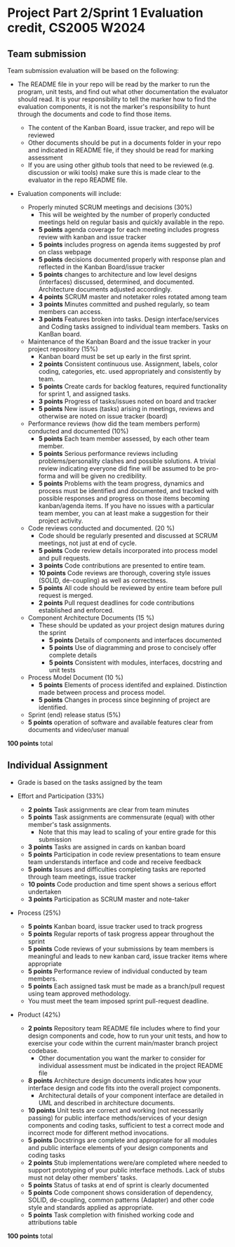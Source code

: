 # Project Part 2/Sprint 1 Evaluation credit, CS2005 W2024

## Team submission

Team submission evaluation will be based on the following:

* The README file in your repo will be read by the marker to run the program, unit tests, and find out what other documentation the evaluator should read. It is your responsibility to tell the marker how to find the evaluation components, it is not the marker's responsibility to hunt through the documents and code to find those items.
  * The content of the Kanban Board, issue tracker, and repo will be reviewed
  * Other documents should be put in a documents folder in your repo and indicated in README file, if they should be read for marking assessment
  * If you are using other github tools that need to be reviewed (e.g. discussion or wiki tools) make sure this is made clear to the evaluator in the repo README file.

* Evaluation components will include:
  * Properly minuted SCRUM meetings and decisions (30%)
    * This will be weighted by the number of properly conducted meetings held on regular basis and quickly available in the repo.
    * **5 points** agenda coverage for each meeting includes progress review with kanban and issue tracker
    * **5 points** includes progress on agenda items suggested by prof on class webpage
    * **5 points** decisions documented properly with response plan and reflected in the Kanban Board/issue tracker
    * **5 points** changes to architecture and low level designs (interfaces) discussed, determined, and documented. Architecture documents adjusted accordingly.
    * **4 points** SCRUM master and notetaker roles rotated among team
    * **3 points** Minutes committed and pushed regularly, so team members can access.
    * **3 points** Features broken into tasks. Design interface/services and Coding tasks assigned to individual team members. Tasks on KanBan board.
  * Maintenance of the Kanban Board and the issue tracker in your project repository (15%)
    * Kanban board must be set up early in the first sprint. 
    * **2 points** Consistent continuous use. Assignment, labels, color coding, categories, etc. used appropriately and consistently by team. 
    * **5 points** Create cards for backlog features, required functionality for sprint 1, and assigned tasks.
    * **3 points** Progress of tasks/issues noted on board and tracker
    * **5 points** New issues (tasks) arising in meetings, reviews and otherwise are noted on issue tracker (board)
  * Performance reviews (how did the team members perform) conducted and documented (10%)
    * **5 points** Each team member assessed, by each other team member.
    * **5 points** Serious performance reviews including problems/personality clashes and possible solutions. A trivial review indicating everyone did fine will be assumed to be pro-forma and will be given no credibility.
    * **5 points** Problems with the team progress, dynamics and process must be identified and documented, and tracked with possible responses and progress on those items becoming kanban/agenda items. If you have no issues with a particular team member, you can at least make a suggestion for their project activity.
  * Code reviews conducted and documented. (20 %)
    * Code should be regularly presented and discussed at SCRUM meetings, not just at end of cycle.
    * **5 points** Code review details incorporated into process model and pull requests.
    * **3 points** Code contributions are presented to entire team.
    * **10 points** Code reviews are thorough, covering style issues (SOLID, de-coupling) as well as correctness. 
    * **5 points** All code should be reviewed by entire team before pull request is merged.
    * **2 points** Pull request deadlines for code contributions established and enforced.
  * Component Architecture Documents (15 %)
    * These should be updated as your project design matures during the sprint
      * **5 points** Details of components and interfaces documented
      * **5 points** Use of diagramming and prose to concisely offer complete details
      * **5 points** Consistent with modules, interfaces, docstring and unit tests
  * Process Model Document (10 %)
    * **5 points** Elements of process identifed and explained. Distinction made between process and process model.
    * **5 points** Changes in process since beginning of project are identified.
   * Sprint (end) release status (5%)
    * **5 points** operation of software and available features clear from documents and video/user manual

**100 points** total

## Individual Assignment

* Grade is based on the tasks assigned by the team

* Effort and Participation (33%)
  * **2 points** Task assignments are clear from team minutes 
  * **5 points** Task assignments are commensurate (equal) with other member's task assignments.
    * Note that this may lead to scaling of your entire grade for this submission
  * **3 points** Tasks are assigned in cards on kanban board
  * **5 points** Participation in code review presentations to team ensure team understands interface and code and receive feedback
  * **5 points** Issues and difficulties completing tasks are reported through team meetings, issue tracker
  * **10 points** Code production and time spent shows a serious effort undertaken
  * **3 points** Participation as SCRUM master and note-taker
* Process (25%)
  * **5 points** Kanban board, issue tracker used to track progress
  * **5 points** Regular reports of task progress appear throughout the sprint
  * **5 points** Code reviews of your submissions by team members is meaningful and leads to new kanban card, issue tracker items where appropriate
  * **5 points** Performance review of individual conducted by team members.
  * **5 points** Each assigned task must be made as a branch/pull request using team approved methodology.
  * You must meet the team imposed sprint pull-request deadline.
* Product (42%)
  * **2 points** Repository team README file includes where to find your design components and code, how to run your unit tests, and how to exercise your code within the current main/master branch project codebase.
    * Other documentation you want the marker to consider for individual assessment must be indicated in the project README file
  * **8 points** Architecture design documents indicates how your interface design and code fits into the overall project components. 
    * Architectural details of your component interface are detailed in UML and described in architecture documents.
  * **10 points** Unit tests are correct and working (not necessarily passing) for public interface methods/services of your design components and coding tasks, sufficient to test a correct mode and incorrect mode for different method invocations.
  * **5 points** Docstrings are complete and appropriate for all modules and public interface elements of your design components and coding tasks
  * **2 points** Stub implementations were/are completed where needed to support prototyping of your public interface methods. Lack of stubs must not delay other members' tasks.
  * **5 points** Status of tasks at end of sprint is clearly documented
  * **5 points** Code component shows consideration of dependency, SOLID, de-coupling, common patterns (Adapter) and other code style and standards applied as appropriate.
  * **5 points** Task completion with finished working code and attributions table

**100 points** total
